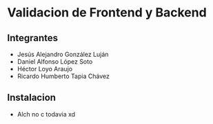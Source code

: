 # Validacion de Frontend y Backend
## Integrantes
- Jesús Alejandro González Luján
- Daniel Alfonso López Soto
- Héctor Loyo Araujo
- Ricardo Humberto Tapia Chávez
## Instalacion
- Alch no c todavia xd